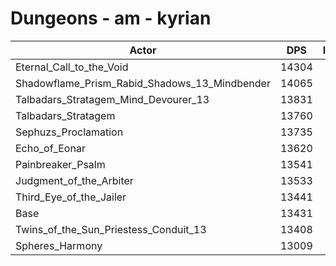 # Dungeons - am - kyrian
| Actor | DPS | Increase |
|---|:---:|:---:|
|Eternal_Call_to_the_Void|14304|6.50%|
|Shadowflame_Prism_Rabid_Shadows_13_Mindbender|14065|4.72%|
|Talbadars_Stratagem_Mind_Devourer_13|13831|2.98%|
|Talbadars_Stratagem|13760|2.45%|
|Sephuzs_Proclamation|13735|2.26%|
|Echo_of_Eonar|13620|1.41%|
|Painbreaker_Psalm|13541|0.82%|
|Judgment_of_the_Arbiter|13533|0.76%|
|Third_Eye_of_the_Jailer|13441|0.07%|
|Base|13431|0.00%|
|Twins_of_the_Sun_Priestess_Conduit_13|13408|-0.17%|
|Spheres_Harmony|13009|-3.14%|
